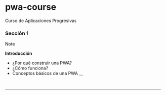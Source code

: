 # pwa-course
Curso de Aplicaciones Progresivas


### Sección 1

> [!NOTE]
>
> **Introducción**
>
> - ¿Por qué construir una PWA?
> - ¿Cómo funciona?
> - Conceptos básicos de una PWA
>   \_\_

<br>

---